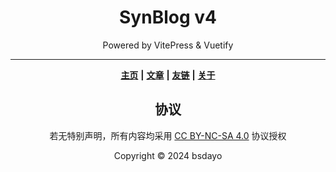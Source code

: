 <div align="center">

# SynBlog v4

Powered by VitePress & Vuetify

---

**[主页](https://blog.bsdayo.moe/)**
**|**
**[文章](https://blog.bsdayo.moe/posts/)**
**|**
**[友链](https://blog.bsdayo.moe/links/)**
**|**
**[关于](https://blog.bsdayo.moe/about/)**

## 协议

若无特别声明，所有内容均采用 [CC BY-NC-SA 4.0](https://creativecommons.org/licenses/by-nc-sa/4.0/deed.zh-hans) 协议授权

Copyright © 2024 bsdayo

</div>
